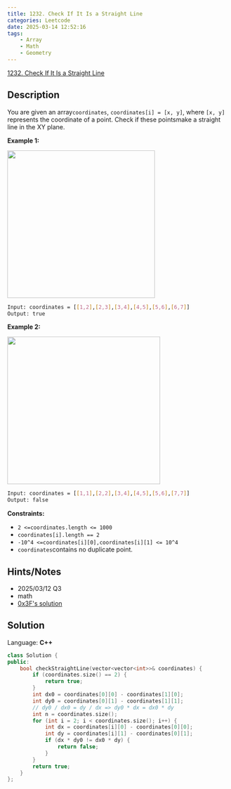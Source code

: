 ```yaml
---
title: 1232. Check If It Is a Straight Line
categories: Leetcode
date: 2025-03-14 12:52:16
tags:
    - Array
    - Math
    - Geometry
---
```


[1232. Check If It Is a Straight Line](https://leetcode.com/problems/check-if-it-is-a-straight-line/description/)

## Description

You are given an array`coordinates`, `coordinates[i] = [x, y]`, where `[x, y]` represents the coordinate of a point. Check if these pointsmake a straight line in the XY plane.

**Example 1:**

<img alt="" src="https://assets.leetcode.com/uploads/2019/10/15/untitled-diagram-2.jpg" style="width: 336px; height: 336px;">

```bash
Input: coordinates = [[1,2],[2,3],[3,4],[4,5],[5,6],[6,7]]
Output: true
```

**Example 2:**

**<img alt="" src="https://assets.leetcode.com/uploads/2019/10/09/untitled-diagram-1.jpg" style="width: 348px; height: 336px;">**

```bash
Input: coordinates = [[1,1],[2,2],[3,4],[4,5],[5,6],[7,7]]
Output: false
```

**Constraints:**

- `2 <=coordinates.length <= 1000`
- `coordinates[i].length == 2`
- `-10^4 <=coordinates[i][0],coordinates[i][1] <= 10^4`
- `coordinates`contains no duplicate point.

## Hints/Notes

- 2025/03/12 Q3
- math
- [0x3F's solution](https://leetcode.com/problems/check-if-it-is-a-straight-line/editorial/)

## Solution

Language: **C++**

```C++
class Solution {
public:
    bool checkStraightLine(vector<vector<int>>& coordinates) {
        if (coordinates.size() == 2) {
            return true;
        }
        int dx0 = coordinates[0][0] - coordinates[1][0];
        int dy0 = coordinates[0][1] - coordinates[1][1];
        // dy0 / dx0 = dy / dx => dy0 * dx = dx0 * dy
        int n = coordinates.size();
        for (int i = 2; i < coordinates.size(); i++) {
            int dx = coordinates[i][0] - coordinates[0][0];
            int dy = coordinates[i][1] - coordinates[0][1];
            if (dx * dy0 != dx0 * dy) {
                return false;
            }
        }
        return true;
    }
};
```
